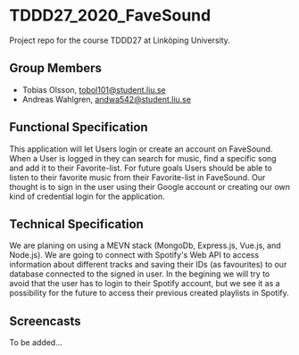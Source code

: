 # TDDD27_2020_FaveSound

Project repo for the course TDDD27 at Linköping University.

## Group Members
* Tobias Olsson, tobol101@student.liu.se
* Andreas Wahlgren, andwa542@student.liu.se

## Functional Specification
This application will let Users login or create an account on FaveSound. When a User is logged in they can search for music, find a specific song and add it to their Favorite-list. 
For future goals Users should be able to listen to their favorite music from their Favorite-list in FaveSound. Our thought is to sign in the user using their Google account or creating our own kind of credential login for the application.

## Technical Specification
We are planing on using a MEVN stack (MongoDb, Express.js, Vue.js, and Node.js). We are going to connect with Spotify's Web API to access information about different tracks and saving their IDs (as favourites) to our database connected to the signed in user. In the begining we will try to avoid that the user has to login to their Spotify account, but we see it as a possibility for the future to access their previous created playlists in Spotify.

## Screencasts
To be added...

